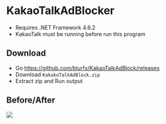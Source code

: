# KakaoTalkAdBlocker

- Requires .NET Framework 4.6.2
- KakaoTalk must be running before run this program

## Download
- Go https://github.com/blurfx/KakaoTalkAdBlock/releases
- Download `KakakoTalkAdBlock.zip`
- Extract zip and Run output

## Before/After

![](https://raw.githubusercontent.com/blurfx/KakaoTalkAdBlock/master/kakaotalk.png)